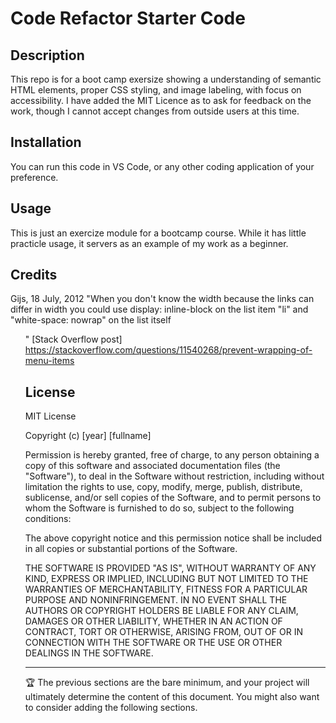 # Code Refactor Starter Code

## Description

This repo is for a boot camp exersize showing a understanding of semantic HTML elements, proper CSS styling, and image labeling, with focus on accessibility. I have added the MIT Licence as to ask for feedback on the work, though I cannot accept changes from outside users at this time. 


## Installation

You can run this code in VS Code, or any other coding application of your preference. 

## Usage
This is just an exercize module for a bootcamp course. While it has little practicle usage, it servers as an example of my work as a beginner.

## Credits
Gijs, 18 July, 2012 "When you don't know the width because the links can differ in width you could use display: inline-block on the list item "li" and "white-space: nowrap" on the list itself <ul>" [Stack Overflow post] https://stackoverflow.com/questions/11540268/prevent-wrapping-of-menu-items



## License

MIT License

Copyright (c) [year] [fullname]

Permission is hereby granted, free of charge, to any person obtaining a copy
of this software and associated documentation files (the "Software"), to deal
in the Software without restriction, including without limitation the rights
to use, copy, modify, merge, publish, distribute, sublicense, and/or sell
copies of the Software, and to permit persons to whom the Software is
furnished to do so, subject to the following conditions:

The above copyright notice and this permission notice shall be included in all
copies or substantial portions of the Software.

THE SOFTWARE IS PROVIDED "AS IS", WITHOUT WARRANTY OF ANY KIND, EXPRESS OR
IMPLIED, INCLUDING BUT NOT LIMITED TO THE WARRANTIES OF MERCHANTABILITY,
FITNESS FOR A PARTICULAR PURPOSE AND NONINFRINGEMENT. IN NO EVENT SHALL THE
AUTHORS OR COPYRIGHT HOLDERS BE LIABLE FOR ANY CLAIM, DAMAGES OR OTHER
LIABILITY, WHETHER IN AN ACTION OF CONTRACT, TORT OR OTHERWISE, ARISING FROM,
OUT OF OR IN CONNECTION WITH THE SOFTWARE OR THE USE OR OTHER DEALINGS IN THE
SOFTWARE.

---

🏆 The previous sections are the bare minimum, and your project will ultimately determine the content of this document. You might also want to consider adding the following sections.
